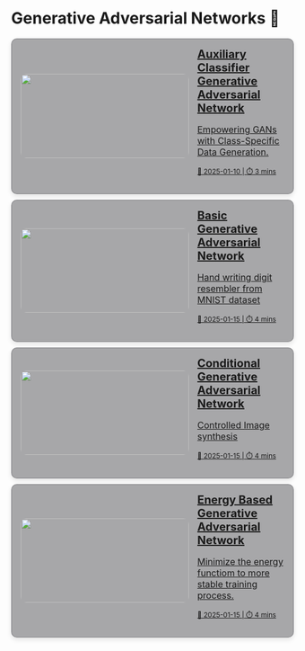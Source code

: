 # Generative Adversarial Networks 💱 

<div style="display: flex; flex-direction: column; gap: 10px;">

<!-- AC GAN -->
<a href="ac-gan" style="padding: 0 2px 0 16px; background-color: rgba(39, 39, 43, 0.4); border: 1px solid rgba(76, 76, 82, 0.4); border-radius: 10px; box-shadow: 0 4px 8px rgba(0,0,0,0.1); overflow: hidden; transition: transform 0.2s; display: flex; align-items: center;">
  <img src="https://www.researchgate.net/publication/341401062/figure/fig1/AS:891436786524165@1589546500961/ACGAN-Architecture-AC-GAN-is-a-type-of-CGAN-that-transforms-the-discriminator-to-predict.ppm" alt="" style="width: 300px; height: 150px; object-fit: cover; border-radius: 10px;" />
  <div style="padding: 15px;">
    <h2 style="margin: 0; font-size: 20px;">Auxiliary Classifier Generative Adversarial Network</h2>
    <p style="font-size: 16px;">Empowering GANs with Class-Specific Data Generation.</p>
    <p style="font-size: 12px;">📅 2025-01-10 | ⏱️ 3 mins</p>
  </div>
</a>

<!--BASIC GAN  -->
<a href="basic-gan" style="padding: 0 2px 0 16px; background-color: rgba(39, 39, 43, 0.4); border: 1px solid rgba(76, 76, 82, 0.4); border-radius: 10px; box-shadow: 0 4px 8px rgba(0,0,0,0.1); overflow: hidden; transition: transform 0.2s; display: flex; align-items: center;">
  <img src="https://media.geeksforgeeks.org/wp-content/uploads/20231122180335/gans_gfg-(1).jpg" alt="" style="width: 300px; height: 150px; object-fit: cover; border-radius: 10px;" />
  <div style="padding: 15px;">
    <h2 style="margin: 0; font-size: 20px;">Basic Generative Adversarial Network</h2>
    <p style="font-size: 16px;">Hand writing digit resembler from MNIST dataset</p>
    <p style="font-size: 12px;">📅 2025-01-15 | ⏱️ 4 mins</p>
  </div>
</a>

<!--CONDITIONAL GAN -->
<a href="c-gan" style="padding: 0 2px 0 16px; background-color: rgba(39, 39, 43, 0.4); border: 1px solid rgba(76, 76, 82, 0.4); border-radius: 10px; box-shadow: 0 4px 8px rgba(0,0,0,0.1); overflow: hidden; transition: transform 0.2s; display: flex; align-items: center;">
  <img src="https://db0dce98.rocketcdn.me/en/files/2023/09/cgan-1.webp" alt="" style="width: 300px; height: 150px; object-fit: cover; border-radius: 10px;" />
  <div style="padding: 15px;">
    <h2 style="margin: 0; font-size: 20px;">Conditional Generative Adversarial Network</h2>
    <p style="font-size: 16px;">Controlled Image synthesis</p>
    <p style="font-size: 12px;">📅 2025-01-15 | ⏱️ 4 mins</p>
  </div>
</a>

<!-- EB GAN -->
<a href="eb-gan" style="padding: 0 2px 0 16px; background-color: rgba(39, 39, 43, 0.4); border: 1px solid rgba(76, 76, 82, 0.4); border-radius: 10px; box-shadow: 0 4px 8px rgba(0,0,0,0.1); overflow: hidden; transition: transform 0.2s; display: flex; align-items: center;">
  <img src="https://image.slidesharecdn.com/ebgan-181209142411/75/Ebgan-6-2048.jpg" alt="" style="width: 300px; height: 150px; object-fit: cover; border-radius: 10px;" />
  <div style="padding: 15px;">
    <h2 style="margin: 0; font-size: 20px;">Energy Based Generative Adversarial Network</h2>
    <p style="font-size: 16px;">Minimize the energy functiom to more stable training process.</p>
    <p style="font-size: 12px;">📅 2025-01-15 | ⏱️ 4 mins</p>
  </div>
</a>



</div>
